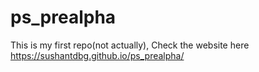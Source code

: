 # ps_prealpha
This is my first repo(not actually), Check the website here https://sushantdbg.github.io/ps_prealpha/
